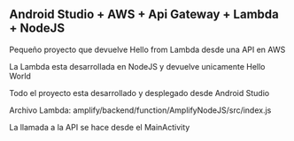 ## Android Studio + AWS + Api Gateway + Lambda + NodeJS

Pequeño proyecto que devuelve Hello from Lambda desde una API en AWS

La Lambda esta desarrollada en NodeJS y devuelve unicamente Hello World

Todo el proyecto esta desarrollado y desplegado desde Android Studio

Archivo Lambda: amplify/backend/function/AmplifyNodeJS/src/index.js

La llamada a la API se hace desde el MainActivity
